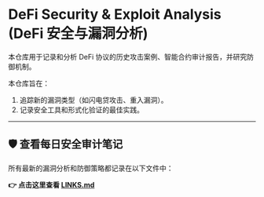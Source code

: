 # DeFi Security & Exploit Analysis (DeFi 安全与漏洞分析)

本仓库用于记录和分析 DeFi 协议的历史攻击案例、智能合约审计报告，并研究防御机制。

本仓库旨在：
1.  追踪新的漏洞类型（如闪电贷攻击、重入漏洞）。
2.  记录安全工具和形式化验证的最佳实践。

---

## 🛡️ 查看每日安全审计笔记

所有最新的漏洞分析和防御策略都记录在以下文件中：

**👉 点击这里查看 [LINKS.md](./LINKS.md)**

